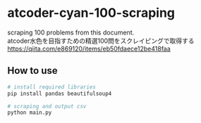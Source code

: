 # atcoder-cyan-100-scraping
scraping 100 problems from this document.  
atcoder水色を目指すための精選100問をスクレイピングで取得する 
https://qiita.com/e869120/items/eb50fdaece12be418faa

## How to use
```sh
# install required libraries
pip install pandas beautifulsoup4

# scraping and output csv
python main.py
```
